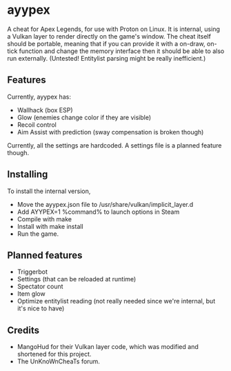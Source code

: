 # ayypex

A cheat for Apex Legends, for use with Proton on Linux.
It is internal, using a Vulkan layer to render directly on the game's window.
The cheat itself should be portable, meaning that if you can provide it with a on-draw, on-tick function and change the memory interface then it should be able to also run externally. (Untested! Entitylist parsing might be really inefficient.)

## Features

Currently, ayypex has:

* Wallhack (box ESP)
* Glow (enemies change color if they are visible)
* Recoil control
* Aim Assist with prediction (sway compensation is broken though)

Currently, all the settings are hardcoded. A settings file is a planned feature though.

## Installing

To install the internal version,

* Move the ayypex.json file to /usr/share/vulkan/implicit_layer.d
* Add AYYPEX=1 %command% to launch options in Steam
* Compile with make
* Install with make install
* Run the game.

## Planned features

* Triggerbot
* Settings (that can be reloaded at runtime)
* Spectator count
* Item glow 
* Optimize entitylist reading (not really needed since we're internal, but it's nice to have)

## Credits

* MangoHud for their Vulkan layer code, which was modified and shortened for this project.
* The UnKnoWnCheaTs forum.
